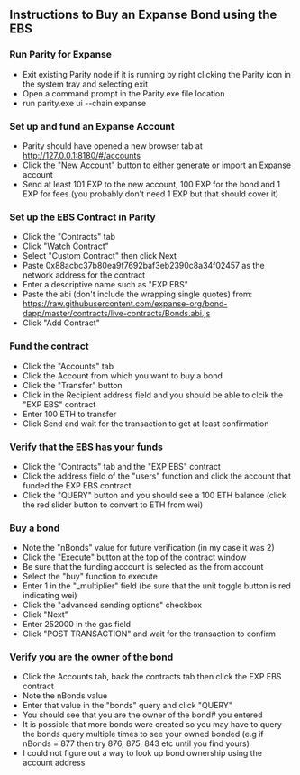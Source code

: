 ## Instructions to Buy an Expanse Bond using the EBS

### Run Parity for Expanse

- Exit existing Parity node if it is running by right clicking the Parity icon in the system tray and selecting exit
- Open a command prompt in the Parity.exe file location
- run parity.exe ui --chain expanse

### Set up and fund an Expanse Account

- Parity should have opened a new browser tab at http://127.0.0.1:8180/#/accounts
- Click the "New Account" button to either generate or import an Expanse account
- Send at least 101 EXP to the new account, 100 EXP for the bond and 1 EXP for fees (you probably don't need 1 EXP but that should cover it)

### Set up the EBS Contract in Parity

- Click the "Contracts" tab
- Click "Watch Contract"
- Select "Custom Contract" then click Next
- Paste 0x88acbc37b80ea9f7692baf3eb2390c8a34f02457 as the network address for the contract
- Enter a descriptive name such as "EXP EBS"
- Paste the abi (don't include the wrapping single quotes) from: https://raw.githubusercontent.com/expanse-org/bond-dapp/master/contracts/live-contracts/Bonds.abi.js
- Click "Add Contract"

### Fund the contract 

- Click the "Accounts" tab
- Click the Account from which you want to buy a bond
- Click the "Transfer" button
- Click in the Recipient address field and you should be able to clcik the "EXP EBS" contract
- Enter 100 ETH to transfer
- Click Send and wait for the transaction to get at least confirmation

### Verify that the EBS has your funds

- Click the "Contracts" tab and the "EXP EBS" contract
- Click the address field of the "users" function and click the account that funded the EXP EBS contract
- Click the "QUERY" button and you should see a 100 ETH balance (click the red slider button to convert to ETH from wei)

### Buy a bond

- Note the "nBonds" value for future verification (in my case it was 2)
- Click the "Execute" button at the top of the contract window
- Be sure that the funding account is selected as the from account
- Select the "buy" function to execute
- Enter 1 in the "_multiplier" field (be sure that the unit toggle button is red indicating wei)
- Click the "advanced sending options" checkbox
- Click "Next"
- Enter 252000 in the gas field
- Click "POST TRANSACTION" and wait for the transaction to confirm

### Verify you are the owner of the bond

- Click the Accounts tab, back the contracts tab then click the EXP EBS contract
- Note the nBonds value
- Enter that value in the "bonds" query and click "QUERY"
- You should see that you are the owner of the bond# you entered
- It is possible that more bonds were created so you may have to query the bonds query multiple times to see your owned bonded (e.g if nBonds = 877 then try 876, 875, 843 etc until you find yours)
- I could not figure out a way to look up bond ownership using the account address

